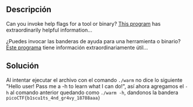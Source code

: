 ## Descripción
Can you invoke help flags for a tool or binary? [This program](https://mercury.picoctf.net/static/a00f554b16385d9970dae424f66ee1ab/warm) has extraordinarily helpful information...

¿Puedes invocar las banderas de ayuda para una herramienta o binario? [Este programa](https://mercury.picoctf.net/static/a00f554b16385d9970dae424f66ee1ab/warm) tiene información extraordinariamente útil...
## Solución
Al intentar ejecutar el archivo con el comando `./warm` no dice lo siguiente "Hello user! Pass me a -h to learn what I can do!", así ahora agregamos el `-h` al comando anterior quedando como `./warm -h`, dandonos la bandera `picoCTF{b1scu1ts_4nd_gr4vy_18788aaa}`
